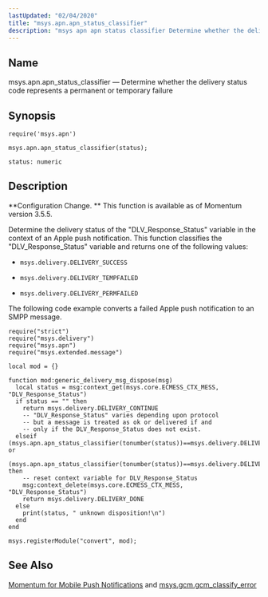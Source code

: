 ```yaml
---
lastUpdated: "02/04/2020"
title: "msys.apn.apn_status_classifier"
description: "msys apn apn status classifier Determine whether the delivery status code represents a permanent or temporary failure msys apn apn status classifier status Configuration Change This function is available as of Momentum version 3 5 5 Determine the delivery status of the DLV Response Status variable in the context of..."
---
```


<a name="lua.ref.msys.apn.apn_status_classifier"></a> 
## Name

msys.apn.apn_status_classifier — Determine whether the delivery status code represents a permanent or temporary failure

<a name="idp23623696"></a> 
## Synopsis

`require('msys.apn')`

`msys.apn.apn_status_classifier(status);`

`status: numeric`<a name="idp23627040"></a> 
## Description

**Configuration Change. ** This function is available as of Momentum version 3.5.5.

Determine the delivery status of the "DLV_Response_Status" variable in the context of an Apple push notification. This function classifies the "DLV_Response_Status" variable and returns one of the following values:

*   `msys.delivery.DELIVERY_SUCCESS`

*   `msys.delivery.DELIVERY_TEMPFAILED`

*   `msys.delivery.DELIVERY_PERMFAILED`

The following code example converts a failed Apple push notification to an SMPP message.

<a name="lua.ref.msys.apn_classify_error.example"></a> 


```
require("strict")
require("msys.delivery")
require("msys.apn")
require("msys.extended.message")

local mod = {}

function mod:generic_delivery_msg_dispose(msg)
  local status = msg:context_get(msys.core.ECMESS_CTX_MESS, "DLV_Response_Status")
  if status == "" then
    return msys.delivery.DELIVERY_CONTINUE
    -- "DLV_Response_Status" varies depending upon protocol
    -- but a message is treated as ok or delivered if and
    -- only if the DLV_Response_Status does not exist.
  elseif (msys.apn.apn_status_classifier(tonumber(status))==msys.delivery.DELIVERY_PERMFAILED) or
      (msys.apn.apn_status_classifier(tonumber(status))==msys.delivery.DELIVERY_TEMPFAILED) then
    -- reset context variable for DLV_Response_Status
    msg:context_delete(msys.core.ECMESS_CTX_MESS, "DLV_Response_Status")
    return msys.delivery.DELIVERY_DONE
  else 
    print(status, " unknown disposition!\n")
  end
end

msys.registerModule("convert", mod);
```

<a name="idp23637328"></a> 
## See Also

[Momentum for Mobile Push Notifications](/momentum/3/3-push) and [msys.gcm.gcm_classify_error](/momentum/3/3-reference/3-reference-lua-ref-msys-gcm-gcm-classify-error)